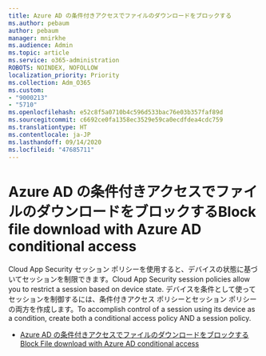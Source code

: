 ```yaml
---
title: Azure AD の条件付きアクセスでファイルのダウンロードをブロックする
ms.author: pebaum
author: pebaum
manager: mnirkhe
ms.audience: Admin
ms.topic: article
ms.service: o365-administration
ROBOTS: NOINDEX, NOFOLLOW
localization_priority: Priority
ms.collection: Adm_O365
ms.custom:
- "9000213"
- "5710"
ms.openlocfilehash: e52c8f5a0710b4c596d533bac76e03b357faf89d
ms.sourcegitcommit: c6692ce0fa1358ec3529e59ca0ecdfdea4cdc759
ms.translationtype: HT
ms.contentlocale: ja-JP
ms.lasthandoff: 09/14/2020
ms.locfileid: "47685711"
---
```

# <a name="block-file-download-with-azure-ad-conditional-access"></a><span data-ttu-id="2f75b-102">Azure AD の条件付きアクセスでファイルのダウンロードをブロックする</span><span class="sxs-lookup"><span data-stu-id="2f75b-102">Block file download with Azure AD conditional access</span></span>

<span data-ttu-id="2f75b-103">Cloud App Security セッション ポリシーを使用すると、デバイスの状態に基づいてセッションを制限できます。</span><span class="sxs-lookup"><span data-stu-id="2f75b-103">Cloud App Security session policies allow you to restrict a session based on device state.</span></span> <span data-ttu-id="2f75b-104">デバイスを条件として使ってセッションを制御するには、条件付きアクセス ポリシーとセッション ポリシーの両方を作成します。</span><span class="sxs-lookup"><span data-stu-id="2f75b-104">To accomplish control of a session using its device as a condition, create both a conditional access policy AND a session policy.</span></span>

- [<span data-ttu-id="2f75b-105">Azure AD の条件付きアクセスでファイルのダウンロードをブロックする</span><span class="sxs-lookup"><span data-stu-id="2f75b-105">Block File download with Azure AD conditional access</span></span>](https://docs.microsoft.com/cloud-app-security/use-case-proxy-block-session-aad#create-a-block-download-policy-for-unmanaged-devices)
